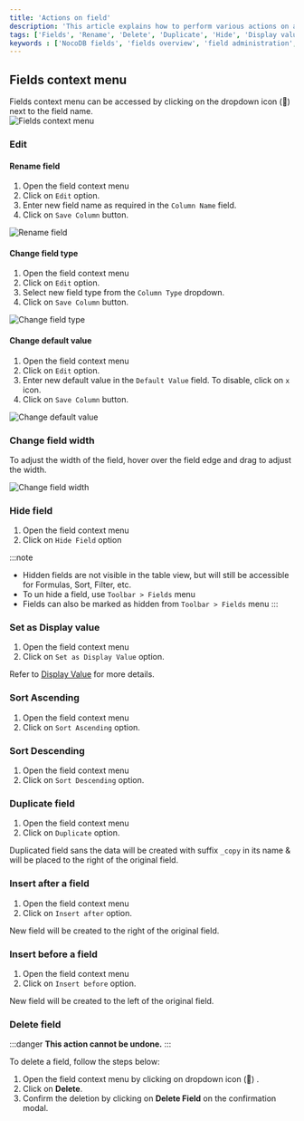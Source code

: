 ```yaml
---
title: 'Actions on field'
description: 'This article explains how to perform various actions on a field- like rename, change field type, default, field width, row height, show/hide.'
tags: ['Fields', 'Rename', 'Delete', 'Duplicate', 'Hide', 'Display value', 'Sort', 'Record Height', 'Field Width']
keywords : ['NocoDB fields', 'fields overview', 'field administration', 'field organization']
---
```



## Fields context menu
Fields context menu can be accessed by clicking on the dropdown icon (🔽) next to the field name.  
![Fields context menu](/img/v2/fields/fields-context-menu.png)

### Edit
#### Rename field
1. Open the field context menu
2. Click on `Edit` option.
3. Enter new field name as required in the `Column Name` field.
4. Click on `Save Column` button.
  
![Rename field](/img/v2/fields/fields-edit-2.png)

#### Change field type
1. Open the field context menu
2. Click on `Edit` option.
3. Select new field type from the `Column Type` dropdown.
4. Click on `Save Column` button.

![Change field type](/img/v2/fields/fields-edit-3.png)

#### Change default value
1. Open the field context menu
2. Click on `Edit` option.
3. Enter new default value in the `Default Value` field. To disable, click on `x` icon.
4. Click on `Save Column` button.

![Change default value](/img/v2/fields/fields-edit-4.png)

### Change field width
To adjust the width of the field, hover over the field edge and drag to adjust the width.
  
![Change field width](/img/v2/fields/fields-width.png)

### Hide field
1. Open the field context menu
2. Click on `Hide Field` option 

:::note
- Hidden fields are not visible in the table view, but will still be accessible for Formulas, Sort, Filter, etc.
- To un hide a field, use `Toolbar > Fields` menu
- Fields can also be marked as hidden from `Toolbar > Fields` menu
:::

### Set as Display value
1. Open the field context menu
2. Click on `Set as Display Value` option.

Refer to [Display Value](/fields/display-value) for more details.

### Sort Ascending
1. Open the field context menu
2. Click on `Sort Ascending` option.

### Sort Descending
1. Open the field context menu
2. Click on `Sort Descending` option.

### Duplicate field
1. Open the field context menu
2. Click on `Duplicate` option.

Duplicated field sans the data will be created with suffix `_copy` in its name & will be placed to the right of the original field.

### Insert after a field
1. Open the field context menu
2. Click on `Insert after` option.

New field will be created to the right of the original field.

### Insert before a field
1. Open the field context menu
2. Click on `Insert before` option.

New field will be created to the left of the original field.

### Delete field
:::danger
**This action cannot be undone.**
:::

To delete a field, follow the steps below:
1. Open the field context menu by clicking on dropdown icon (🔽) .
2. Click on **Delete**.
3. Confirm the deletion by clicking on **Delete Field** on the confirmation modal.

